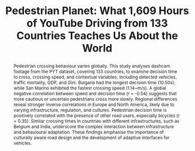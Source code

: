 ---
layout: publication
sitemap: false
title: "Pedestrian Planet: What 1,609 Hours of YouTube Driving from 133 Countries Teaches Us About the World"
authors: Alam, M. S., Martens, M.H. , & Bazilinskyy, P.
pdf: alam_national
image: alam_national.png
display:
year: 2025
doi:
code: https://github.com/bazilinskyy/youtube-national
abstract: "Pedestrian crossing behaviour varies globally. This study analyses dashcam footage from the PYT dataset, covering 133 countries, to examine decision time to cross, crossing speed, and contextual variables, including detected vehicles, traffic mortality, GDP, and Gini. Bulgaria had the longest decision time (10.50s), while San Marino exhibited the fastest crossing speed (1.14~m/s). A global negative correlation between speed and decision time (r = -0.54) suggests that more cautious or uncertain pedestrians cross more slowly. Regional differences reveal stronger inverse correlations in Europe and North America, likely due to varying infrastructure, regulation, and cultures. Pedestrian decision time is positively correlated with the presence of other road users, especially bicycles (r = 0.35). Similar crossing times in countries with different infrastructures, such as Belgium and India, underscore the complex interaction between infrastructure and behavioural adaptation. These findings emphasise the importance of culturally aware road design and the development of adaptive interfaces for vehicles."
---